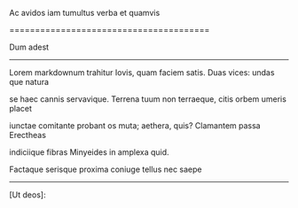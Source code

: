 Ac avidos iam tumultus verba et quamvis

=======================================



Dum adest

---------



Lorem markdownum trahitur Iovis, quam faciem satis. Duas vices: undas que natura

se haec cannis servavique. Terrena tuum non terraeque, citis orbem umeris placet

iunctae comitante probant os muta; aethera, quis? Clamantem passa Erectheas

indiciique fibras Minyeides in amplexa quid.



Factaque serisque proxima coniuge tellus nec saepe

--------------------------------------------------



[Ut deos]: